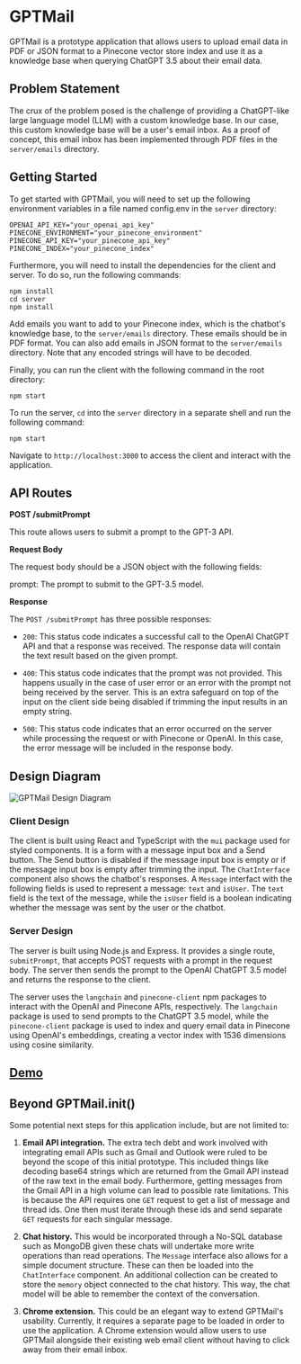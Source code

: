 # GPTMail
GPTMail is a prototype application that allows users to upload email data in PDF or JSON format to a Pinecone vector store index and use it as a knowledge base when querying ChatGPT 3.5 about their email data.

## Problem Statement
The crux of the problem posed is the challenge of providing a ChatGPT-like large language model (LLM) with a custom knowledge base. In our case, this custom knowledge base will be a user's email inbox. As a proof of concept, this email inbox has been implemented through PDF files in the `server/emails` directory.

## Getting Started
To get started with GPTMail, you will need to set up the following environment variables in a file named config.env in the `server` directory:

```
OPENAI_API_KEY="your_openai_api_key"
PINECONE_ENVIRONMENT="your_pinecone_environment"
PINECONE_API_KEY="your_pinecone_api_key"
PINECONE_INDEX="your_pinecone_index"
```

Furthermore, you will need to install the dependencies for the client and server. To do so, run the following commands:

```
npm install
cd server
npm install
```

Add emails you want to add to your Pinecone index, which is the chatbot's knowledge base, to the `server/emails` directory. These emails should be in PDF format. You can also add emails in JSON format to the `server/emails` directory. Note that any encoded strings will have to be decoded. 

Finally, you can run the client with the following command in the root directory:

```
npm start
```

To run the server, `cd` into the `server` directory in a separate shell and run the following command:

```
npm start
```

Navigate to `http://localhost:3000` to access the client and interact with the application.

## API Routes
**POST /submitPrompt**

This route allows users to submit a prompt to the GPT-3 API.

**Request Body**

The request body should be a JSON object with the following fields:

prompt: The prompt to submit to the GPT-3.5 model.

**Response**

The `POST /submitPrompt` has three possible responses:

* `200`: This status code indicates a successful call to the OpenAI ChatGPT API and that a response was received. The response data will contain the text result based on the given prompt.

* `400`: This status code indicates that the prompt was not provided. This happens usually in the case of user error or an error with the prompt not being received by the server. This is an extra safeguard on top of the input on the client side being disabled if trimming the input results in an empty string.

* `500`: This status code indicates that an error occurred on the server while processing the request or with Pinecone or OpenAI. In this case, the error message will be included in the response body.

## Design Diagram
![GPTMail Design Diagram](design-diagram.png "GPTMail Design Diagram")

### Client Design
The client is built using React and TypeScript with the `mui` package used for styled components. It is a form with a message input box and a Send button. The Send button is disabled if the message input box is empty or if the message input box is empty after trimming the input. The `ChatInterface` component also shows the chatbot's responses. A `Message` interfact with the following fields is used to represent a message: `text` and `isUser`. The `text` field is the text of the message, while the `isUser` field is a boolean indicating whether the message was sent by the user or the chatbot.

### Server Design
The server is built using Node.js and Express. It provides a single route, `submitPrompt`, that accepts POST requests with a prompt in the request body. The server then sends the prompt to the OpenAI ChatGPT 3.5 model and returns the response to the client.

The server uses the `langchain` and `pinecone-client` npm packages to interact with the OpenAI and Pinecone APIs, respectively. The `langchain` package is used to send prompts to the ChatGPT 3.5 model, while the `pinecone-client` package is used to index and query email data in Pinecone using OpenAI's embeddings, creating a vector index with 1536 dimensions using cosine similarity.

## [Demo](https://www.youtube.com/watch?v=JV7teiAoDyM)

## Beyond GPTMail.init()
Some potential next steps for this application include, but are not limited to:

1. **Email API integration.** The extra tech debt and work involved with integrating email APIs such as Gmail and Outlook were ruled to be beyond the scope of this initial prototype. This included things like decoding base64 strings which are returned from the Gmail API instead of the raw text in the email body. Furthermore, getting messages from the Gmail API in a high volume can lead to possible rate limitations. This is because the API requires one `GET` request to get a list of message and thread ids. One then must iterate through these ids and send separate `GET` requests for each singular message.

2. **Chat history.** This would be incorporated through a No-SQL database such as MongoDB given these chats will undertake more write operations than read operations. The `Message` interface also allows for a simple document structure. These can then be loaded into the `ChatInterface` component. An additional collection can be created to store the `memory` object connected to the chat history. This way, the chat model will be able to remember the context of the conversation.

3. **Chrome extension.** This could be an elegant way to extend GPTMail's usability. Currently, it requires a separate page to be loaded in order to use the application. A Chrome extension would allow users to use GPTMail alongside their existing web email client without having to click away from their email inbox.
